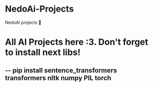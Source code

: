 # NedoAi-Projects
NedoAI projects 💝

# All AI Projects here :3. Don't forget to install next libs!

--
pip install sentence_transformers transformers nltk numpy PIL torch
--
